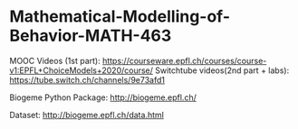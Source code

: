 # Mathematical-Modelling-of-Behavior-MATH-463

MOOC Videos (1st part): https://courseware.epfl.ch/courses/course-v1:EPFL+ChoiceModels+2020/course/
Switchtube videos(2nd part + labs): https://tube.switch.ch/channels/9e73afd1

Biogeme Python Package: http://biogeme.epfl.ch/

Dataset: http://biogeme.epfl.ch/data.html
